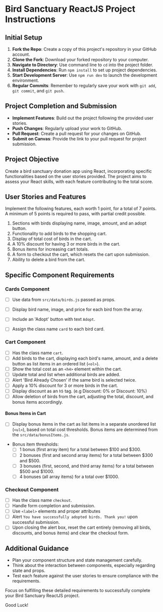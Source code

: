 # Bird Sanctuary ReactJS Project Instructions

## Initial Setup

1. **Fork the Repo**: Create a copy of this project's repository in your GitHub account.
2. **Clone the Fork**: Download your forked repository to your computer.
3. **Navigate to Directory**: Use command line to `cd` into the project folder.
4. **Install Dependencies**: Run `npm install` to set up project dependencies.
5. **Start Development Server**: Use `npm run dev` to launch the development environment.
6. **Regular Commits**: Remember to regularly save your work with `git add`, `git commit`, and `git push`.

## Project Completion and Submission

- **Implement Features**: Build out the project following the provided user stories.
- **Push Changes**: Regularly upload your work to GitHub.
- **Pull Request**: Create a pull request for your changes on GitHub.
- **Submit on Canvas**: Provide the link to your pull request for project submission.

## Project Objective

Create a bird sanctuary donation app using React, incorporating specific functionalities based on the user stories provided. The project aims to assess your React skills, with each feature contributing to the total score.

## User Stories and Features

Implement the following features, each worth 1 point, for a total of 7 points. A minimum of 5 points is required to pass, with partial credit possible.

1. Sections with birds displaying name, image, amount, and an adopt button.
1. Functionality to add birds to the shopping cart.
1. Display of total cost of birds in the cart.
1. A 10% discount for having 3 or more birds in the cart.
1. Bonus items for increasing cart totals.
1. A form to checkout the cart, which resets the cart upon submission.
1. Ability to delete a bird from the cart.

## Specific Component Requirements

### Cards Component

- [ ] Use data from `src/data/birds.js` passed as props.

- [ ] Display bird name, image, and price for each bird from the array.
- [ ] Include an 'Adopt' button with text `Adopt`.
- [ ] Assign the class name `card` to each bird card.

### Cart Component

- [ ] Has the class name `cart`.
- [ ] Add birds to the cart, displaying each bird's name, amount, and a delete button as list items in an ordered list (`<ol>`).
- [ ] Show the total cost as an `<h4>` element within the cart.
- [ ] Update total and list when additional birds are added.
- [ ] Alert 'Bird Already Chosen' if the same bird is selected twice.
- [ ] Apply a 10% discount for 3 or more birds in the cart.
- [ ] Display discount as an `h5` tag. (e.g Discount: 0% or Discount: 10%)
- [ ] Allow deletion of birds from the cart, adjusting the total, discount, and bonus items accordingly.

#### Bonus Items in Cart

- [ ] Display bonus items in the cart as list items in a separate unordered list (`<ul>`), based on total cost thresholds. Bonus items are determined from the `src/data/bonusItems.js`.

- Bonus item thresholds:
  - [ ] 1 bonus (first array item) for a total between $100 and $300.
  - [ ] 2 bonuses (first and second array items) for a total between $300 and $500.
  - [ ] 3 bonuses (first, second, and third array items) for a total between $500 and $1000.
  - [ ] 4 bonuses (all array items) for a total over $1000.

### Checkout Component

- [ ] Has the class name `checkout`.
- [ ] Handle form completion and submission.
- [ ] Use `<label>` elements and proper attributes
- [ ] Alert `You have successfully adopted birds. Thank you!` upon successful submission.
- [ ] Upon closing the alert box, reset the cart entirely (removing all birds, discounts, and bonus items) and clear the checkout form.

## Additional Guidance

- Plan your component structure and state management carefully.
- Think about the interaction between components, especially regarding state and props.
- Test each feature against the user stories to ensure compliance with the requirements.

Focus on fulfilling these detailed requirements to successfully complete your Bird Sanctuary ReactJS project.

Good Luck!
